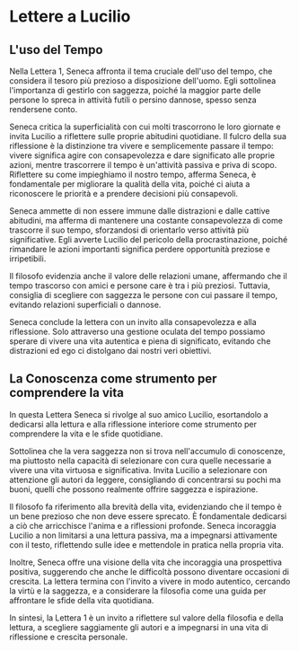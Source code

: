 # Lettere a Lucilio

## L'uso del Tempo

Nella Lettera 1, Seneca affronta il tema cruciale dell'uso del tempo, che considera il tesoro più prezioso a disposizione dell'uomo. Egli sottolinea l'importanza di gestirlo con saggezza, poiché la maggior parte delle persone lo spreca in attività futili o persino dannose, spesso senza rendersene conto.

Seneca critica la superficialità con cui molti trascorrono le loro giornate e invita Lucilio a riflettere sulle proprie abitudini quotidiane. Il fulcro della sua riflessione è la distinzione tra vivere e semplicemente passare il tempo: vivere significa agire con consapevolezza e dare significato alle proprie azioni, mentre trascorrere il tempo è un'attività passiva e priva di scopo. Riflettere su come impieghiamo il nostro tempo, afferma Seneca, è fondamentale per migliorare la qualità della vita, poiché ci aiuta a riconoscere le priorità e a prendere decisioni più consapevoli.

Seneca ammette di non essere immune dalle distrazioni e dalle cattive abitudini, ma afferma di mantenere una costante consapevolezza di come trascorre il suo tempo, sforzandosi di orientarlo verso attività più significative. Egli avverte Lucilio del pericolo della procrastinazione, poiché rimandare le azioni importanti significa perdere opportunità preziose e irripetibili.

Il filosofo evidenzia anche il valore delle relazioni umane, affermando che il tempo trascorso con amici e persone care è tra i più preziosi. Tuttavia, consiglia di scegliere con saggezza le persone con cui passare il tempo, evitando relazioni superficiali o dannose.

Seneca conclude la lettera con un invito alla consapevolezza e alla riflessione. Solo attraverso una gestione oculata del tempo possiamo sperare di vivere una vita autentica e piena di significato, evitando che distrazioni ed ego ci distolgano dai nostri veri obiettivi.

## La Conoscenza come strumento per comprendere la vita

In questa Lettera Seneca si rivolge al suo amico Lucilio, esortandolo a dedicarsi alla lettura e alla riflessione interiore come strumento per comprendere la vita e le sfide quotidiane.

Sottolinea che la vera saggezza non si trova nell'accumulo di conoscenze, ma piuttosto nella capacità di selezionare con cura quelle necessarie a vivere una vita virtuosa e significativa. Invita Lucilio a selezionare con attenzione gli autori da leggere, consigliando di concentrarsi su pochi ma buoni, quelli che possono realmente offrire saggezza e ispirazione.

Il filosofo fa riferimento alla brevità della vita, evidenziando che il tempo è un bene prezioso che non deve essere sprecato. È fondamentale dedicarsi a ciò che arricchisce l'anima e a riflessioni profonde. Seneca incoraggia Lucilio a non limitarsi a una lettura passiva, ma a impegnarsi attivamente con il testo, riflettendo sulle idee e mettendole in pratica nella propria vita.

Inoltre, Seneca offre una visione della vita che incoraggia una prospettiva positiva, suggerendo che anche le difficoltà possono diventare occasioni di crescita. La lettera termina con l'invito a vivere in modo autentico, cercando la virtù e la saggezza, e a considerare la filosofia come una guida per affrontare le sfide della vita quotidiana.

In sintesi, la Lettera 1 è un invito a riflettere sul valore della filosofia e della lettura, a scegliere saggiamente gli autori e a impegnarsi in una vita di riflessione e crescita personale.










